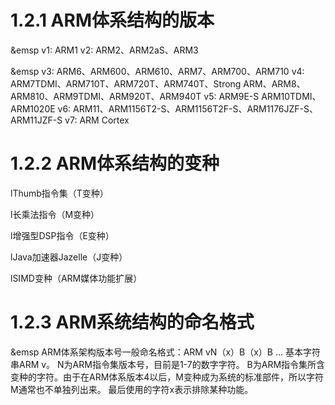 # 1.2.1 ARM体系结构的版本
&emsp v1: ARM1v2: ARM2、ARM2aS、ARM3

&emsp v3: ARM6、ARM600、ARM610、ARM7、ARM700、ARM710v4:  ARM7TDMI、ARM710T、ARM720T、ARM740T、Strong ARM、ARM8、ARM810、ARM9TDMI、ARM920T、ARM940Tv5: ARM9E-S ARM10TDMI、ARM1020Ev6: ARM11、ARM1156T2-S、ARM1156T2F-S、ARM1176JZF-S、ARM11JZF-Sv7: ARM Cortex

# 1.2.2 ARM体系结构的变种
lThumb指令集（T变种）

l长乘法指令（M变种）

l增强型DSP指令（E变种）

lJava加速器Jazelle（J变种）

lSIMD变种（ARM媒体功能扩展）

# 1.2.3 ARM系统结构的命名格式
&emsp ARM体系架构版本号一般命名格式：ARM vN（x）B（x）B …       基本字符串ARM v。        N为ARM指令集版本号，目前是1-7的数字字符。        B为ARM指令集所含变种的字符。由于在ARM体系版本4以后，M变种成为系统的标准部件，所以字符M通常也不单独列出来。        最后使用的字符x表示排除某种功能。

